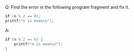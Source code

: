 Q: Find the error in the following program fragment and fix it.

```c
if (n % 2 == 0);
printf("n is even\n");
```

A:

```c
if (n % 2 == 0) {
    printf("n is even\n");
}
```
